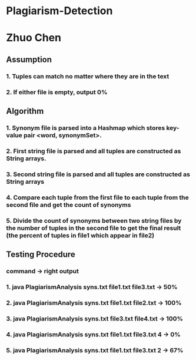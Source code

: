 # Plagiarism-Detection
# Zhuo Chen
## Assumption
### 1. Tuples can match no matter where they are in the text
### 2. If either file is empty, output 0%
## Algorithm
### 1. Synonym file is parsed into a Hashmap which stores key-value pair <word, synonymSet>.
### 2. First string file is parsed and all tuples are constructed as String arrays.
### 3. Second string file is parsed and all tuples are constructed as String arrays
### 4. Compare each tuple from the first file to each tuple from the second file and get the count of synonyms
### 5. Divide the count of synonyms between two string files by the number of tuples in the second file to get the final result (the percent of tuples in file1 which appear in file2)
## Testing Procedure
### command -> right output
### 1. java PlagiarismAnalysis syns.txt file1.txt file3.txt  -> 50%
### 2. java PlagiarismAnalysis syns.txt file1.txt file2.txt  -> 100%
### 3. java PlagiarismAnalysis syns.txt file3.txt file4.txt -> 100%
### 4. java PlagiarismAnalysis syns.txt file1.txt file3.txt 4 -> 0%
### 5. java PlagiarismAnalysis syns.txt file1.txt file3.txt 2 -> 67%

